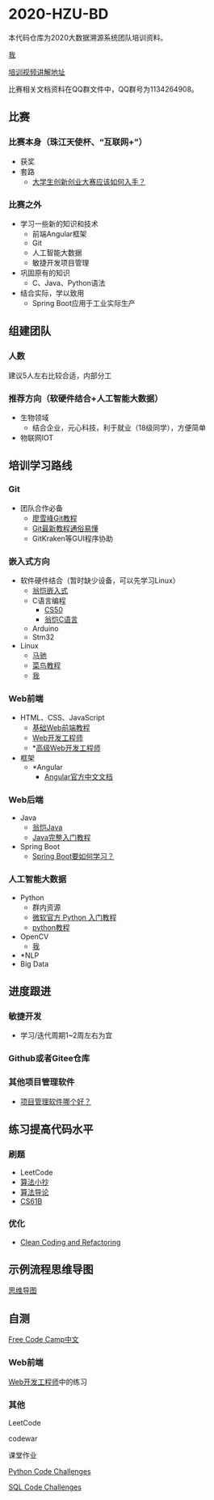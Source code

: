 # 2020-HZU-BD
本代码仓库为2020大数据溯源系统团队培训资料。

[我](https://lkljty.gitee.io/)

[培训视频讲解地址](https://www.bilibili.com/video/BV1Np4y1q7MB/)

比赛相关文档资料在QQ群文件中，QQ群号为1134264908。

## 比赛

### 比赛本身（珠江天使杯、“互联网+”）

- 获奖
- 套路
  - [大学生创新创业大赛应该如何入手？](https://www.zhihu.com/question/310539955)

### 比赛之外

- 学习一些新的知识和技术
  - 前端Angular框架
  - Git
  - 人工智能大数据
  - 敏捷开发项目管理
- 巩固原有的知识
  - C、Java、Python语法
- 结合实际，学以致用
  - Spring Boot应用于工业实际生产

## 组建团队

### 人数

建议5人左右比较合适，内部分工

### 推荐方向（软硬件结合+人工智能大数据）

- 生物领域
  - 结合企业，元心科技，利于就业（18级同学），方便简单
- 物联网IOT

## 培训学习路线

### Git

- 团队合作必备
  - [廖雪峰Git教程](https://www.liaoxuefeng.com/wiki/896043488029600)
  - [Git最新教程通俗易懂](https://www.bilibili.com/video/BV1FE411P7B3)
  - GitKraken等GUI程序协助

### 嵌入式方向

- 软件硬件结合（暂时缺少设备，可以先学习Linux）
  - [翁恺嵌入式](https://www.bilibili.com/video/BV1Wx411R7tM)
  - C语言编程
    - [CS50](https://www.bilibili.com/video/BV1HJ411q7bm)
    - [翁恺C语言](https://www.bilibili.com/video/BV1Bx411u7qY)
  - Arduino
  - Stm32
- Linux
  - [马驰](http://mooc1.chaoxing.com/course/206329402.html)
  - [菜鸟教程](https://www.runoob.com/linux/linux-tutorial.html)
  - [我](https://www.bilibili.com/video/BV1D54y1q7yQ)

### Web前端

- HTML、CSS、JavaScript
  - [基础Web前端教程](https://www.bilibili.com/video/BV17b41137yx)
  - [Web开发工程师](https://www.bilibili.com/video/BV1MJ411u7kW)
  - *[高级Web开发工程师](https://www.bilibili.com/video/BV1T7411W7cR)
- 框架
  - *Angular
    - [Angular官方中文文档](https://angular.cn/)

### Web后端

- Java
  - [翁恺Java](https://www.bilibili.com/video/BV1PV411Z7Mj)
  - [Java完整入门教程](https://www.bilibili.com/video/av76246921)
- Spring Boot
  - [Spring Boot要如何学习？](https://www.zhihu.com/question/53729800)

### 人工智能大数据

- Python
  - 群内资源
  - [微软官方 Python 入门教程](https://www.bilibili.com/video/BV1nE41127zQ)
  - [python教程](https://www.bilibili.com/video/BV14J411U7hj)
- OpenCV
  - [我](https://www.bilibili.com/video/BV1uK411H7gr)
- *NLP
- Big Data

## 进度跟进

### 敏捷开发

- 学习/迭代周期1~2周左右为宜

### Github或者Gitee仓库

### 其他项目管理软件

- [项目管理软件哪个好？](https://www.zhihu.com/question/21518108)

## 练习提高代码水平

### 刷题

- LeetCode
- [算法小抄](https://github.com/labuladong/fucking-algorithm)
- [算法导论](https://www.bilibili.com/video/BV1Kx411f7bL)
- [CS61B](https://www.bilibili.com/video/BV1qt411W7dh)

### 优化

- [Clean Coding and Refactoring](https://www.bilibili.com/video/BV1U7411M7pL)

## 示例流程思维导图

[思维导图](https://www.mindmaster.io/online/map.html?obj=gg115255921420402325811/Personal/2020-HZU-BD.emmx)

## 自测

[Free Code Camp中文](https://fcc.asia/)

### Web前端

[Web开发工程师](https://www.bilibili.com/video/BV1MJ411u7kW)中的练习

### 其他

LeetCode

codewar

课堂作业

[Python Code Challenges](https://www.bilibili.com/video/BV19t4y1Q7w4/)

[SQL Code Challenges](https://www.bilibili.com/video/BV1a54y1S7Ld)

